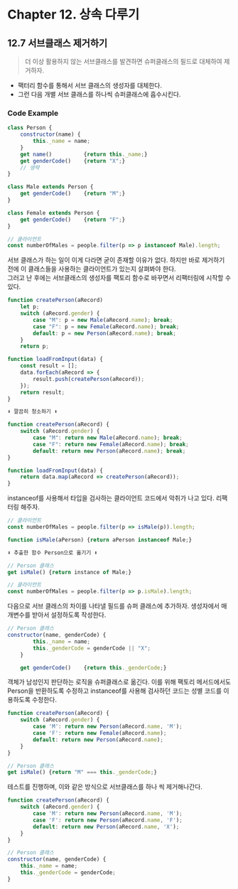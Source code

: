 # Chapter 12. 상속 다루기

## 12.7 서브클래스 제거하기
> 더 이상 활용하지 않는 서브클래스를 발견하면 슈퍼클래스의 필드로 대체하여 제거하자.

* 팩터리 함수를 통해서 서브 클래스의 생성자를 대체한다. 
* 그런 다음 개별 서브 클래스를 하나씩 슈퍼클래스에 흡수시킨다.

### Code Example
```js
class Person {
    constructor(name) {
        this._name = name;
    }
    get name()          {return this._name;}
    get genderCode()    {return "X";}
    // 생략
}

class Male extends Person {
    get genderCode()    {return "M";}
}

class Female extends Person {
    get genderCode()    {return "F";}
}

// 클라이언트 
const numberOfMales = people.filter(p => p instanceof Male).length;
```

서브 클래스가 하는 일이 이게 다라면 굳이 존재할 이유가 없다. 하지만 바로 제거하기 전에 이 클래스들을 사용하는 클라이언트가 있는지 살펴봐야 한다. <br>
그러고 난 후에는 서브클래스의 생성자를 팩토리 함수로 바꾸면서 리팩터링에 시작할 수 있다.

```js
function createPerson(aRecord)
    let p;
    switch (aRecord.gender) {
        case "M": p = new Male(aRecord.name); break;
        case "F": p = new Female(aRecord.name); break;
        default: p = new Person(aRecord.name); break;
    }
    return p;

function loadFromInput(data) {
    const result = [];
    data.forEach(aRecord => {
        result.push(createPerson(aRecord));
    });
    return result;
}

⬇ 깔끔히 청소하기 ⬇

function createPerson(aRecord) {
    switch (aRecord.gender) {
        case "M": return new Male(aRecord.name); break;
        case "F": return new Female(aRecord.name); break;
        default: return new Person(aRecord.name); break;
}

function loadFromInput(data) {
    return data.map(aRecord => createPerson(aRecord));
}
```

instanceof를 사용해서 타입을 검사하는 클라이언트 코드에서 악취가 나고 있다. 리팩터링 해주자.

```js
// 클라이언트
const numberOfMales = people.filter(p => isMale(p)).length;

function isMale(aPerson) {return aPerson instanceof Male;}

⬇ 추출한 함수 Person으로 옮기기 ⬇

// Person 클래스
get isMale() {return instance of Male;}

// 클라이언트
const numberOfMales = people.filter(p => p.isMale).length;
```

다음으로 서브 클래스의 차이를 나타낼 필드를 슈퍼 클래스에 추가하자. 생성자에서 매개변수를 받아서 설정하도록 작성한다.
```js
// Person 클래스
constructor(name, genderCode) {
        this._name = name;
        this._genderCode = genderCode || "X";
    }

    get genderCode()    {return this._genderCode;}
```

객체가 남성인지 판단하는 로직을 슈퍼클래스로 옮긴다. 이를 위해 팩토리 메서드에서도 Person을 반환하도록 수정하고 instanceof를 사용해 검사하던 코드는 성별 코드를 이용하도록 수정한다.

```js
function createPerson(aRecord) {
    switch (aRecord.gender) {
        case 'M': return new Person(aRecord.name, 'M');
        case 'F': return new Female(aRecord.name);
        default: return new Person(aRecord.name);
    }
}

// Person 클래스
get isMale() {return "M" === this._genderCode;}
```

테스트를 진행하며, 이와 같은 방식으로 서브클래스를 하나 씩 제거해나간다.

```js
function createPerson(aRecord) {
    switch (aRecord.gender) {
        case 'M': return new Person(aRecord.name, 'M');
        case 'F': return new Person(aRecord.name, 'F');
        default: return new Person(aRecord.name, 'X');
    }
}

// Person 클래스
constructor(name, genderCode) {
    this._name = name;
    this._genderCode = genderCode;
}
```



```js
```


```js
```


```js
```
